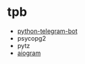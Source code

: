 # tpb

* [python-telegram-bot](https://github.com/python-telegram-bot/python-telegram-bot) 
* psycopg2
* pytz
* [aiogram](https://github.com/aiogram/aiogram)